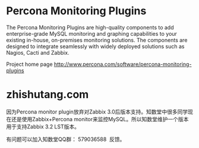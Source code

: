 # Percona Monitoring Plugins

The Percona Monitoring Plugins are high-quality components to add enterprise-grade MySQL monitoring and graphing capabilities to your existing in-house, on-premises monitoring solutions. The components are designed to integrate seamlessly with widely deployed solutions such as Nagios, Cacti and Zabbix.

Project home page http://www.percona.com/software/percona-monitoring-plugins

# zhishutang.com

因为Percona monitor plugin放弃对Zabbix 3.0后版本支持。知数堂中很多同学现在还是使用Zabbix+Percona monitor来监控MySQL。所以知数堂维护一个版本用于支持Zabbix 3.2 LST版本。

有问题可以加入知数堂QQ群： 579036588  反馈。
